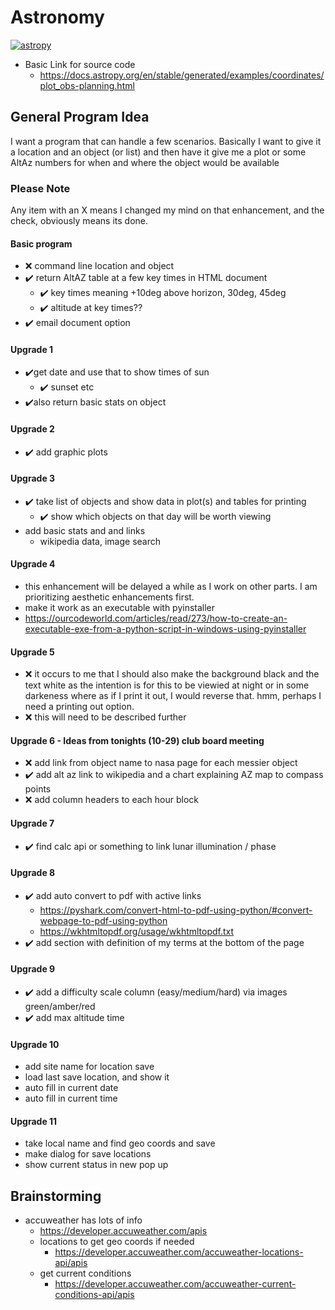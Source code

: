 # Astronomy
[![astropy](http://img.shields.io/badge/powered%20by-AstroPy-orange.svg?style=flat)](http://www.astropy.org/)
* Basic Link for source code
    * https://docs.astropy.org/en/stable/generated/examples/coordinates/plot_obs-planning.html
 
## General Program Idea
I want a program that can handle a few scenarios.  Basically I want to give it a 
location and an object (or list) and then have it give me a plot or some AltAz
numbers for when and where the object would be available
### Please Note
Any item with an X means I changed my mind on that enhancement, and the check, obviously means its done.
#### Basic program
* :x: command line location and object
* :heavy_check_mark: return AltAZ table at a few key times in HTML document 
    * :heavy_check_mark: key times meaning +10deg above horizon, 30deg, 45deg
    * :heavy_check_mark: altitude at key times??
* :heavy_check_mark: email document option
#### Upgrade 1
* :heavy_check_mark:get date and use that to show times of sun
    * :heavy_check_mark: sunset etc
* :heavy_check_mark:also return basic stats on object
#### Upgrade 2
* :heavy_check_mark: add graphic plots
#### Upgrade 3
* :heavy_check_mark: take list of objects and show data in plot(s) and tables for printing
    * :heavy_check_mark: show which objects on that day will be worth viewing
* add basic stats and and links
    * wikipedia data, image search
#### Upgrade 4
* this enhancement will be delayed a while as I work on other parts.  I am prioritizing aesthetic enhancements first. 
* make it work as an executable with pyinstaller
* https://ourcodeworld.com/articles/read/273/how-to-create-an-executable-exe-from-a-python-script-in-windows-using-pyinstaller
#### Upgrade 5
* :x: it occurs to me that I should also make the background black and the text white as the intention is for this to be viewied at night or in some darkeness where as if I print it out, I would reverse that.  hmm, perhaps I need a printing out option.
* :x: this will need to be described further
#### Upgrade 6 - Ideas from tonights (10-29) club board meeting
* :x: add link from object name to nasa page for each messier object
* :heavy_check_mark: add alt az link to wikipedia and a chart explaining AZ map to compass points
* :x: add column headers to each hour block
#### Upgrade 7
* :heavy_check_mark: find calc api or something to link lunar illumination / phase
#### Upgrade 8
* :heavy_check_mark: add auto convert to pdf with active links
   * https://pyshark.com/convert-html-to-pdf-using-python/#convert-webpage-to-pdf-using-python
   * https://wkhtmltopdf.org/usage/wkhtmltopdf.txt
* :heavy_check_mark: add section with definition of my terms at the bottom of the page
#### Upgrade 9
* :heavy_check_mark: add a difficulty scale column (easy/medium/hard) via images green/amber/red
* :heavy_check_mark: add max altitude time
#### Upgrade 10
* add site name for location save
* load last save location, and show it
* auto fill in current date
* auto fill in current time
#### Upgrade 11
* take local name and find geo coords and save
* make dialog for save locations
* show current status in new pop up
## Brainstorming
* accuweather has lots of info
    * https://developer.accuweather.com/apis
    * locations to get geo coords if needed
        * https://developer.accuweather.com/accuweather-locations-api/apis
    * get current conditions
        * https://developer.accuweather.com/accuweather-current-conditions-api/apis
    


